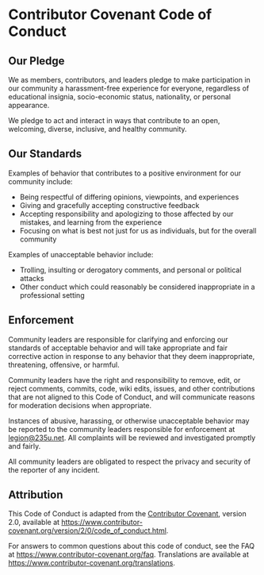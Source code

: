 
# Contributor Covenant Code of Conduct

## Our Pledge

We as members, contributors, and leaders pledge to make participation in our community a harassment-free experience for everyone, regardless of educational insignia, socio-economic status, nationality, or personal appearance.

We pledge to act and interact in ways that contribute to an open, welcoming, diverse, inclusive, and healthy community.

## Our Standards

Examples of behavior that contributes to a positive environment for our community include:

* Being respectful of differing opinions, viewpoints, and experiences
* Giving and gracefully accepting constructive feedback
* Accepting responsibility and apologizing to those affected by our mistakes,
  and learning from the experience
* Focusing on what is best not just for us as individuals, but for the
  overall community

Examples of unacceptable behavior include:

* Trolling, insulting or derogatory comments, and personal or political attacks
* Other conduct which could reasonably be considered inappropriate in a professional setting

## Enforcement

Community leaders are responsible for clarifying and enforcing our standards of acceptable behavior and will take appropriate and fair corrective action in response to any behavior that they deem inappropriate, threatening, offensive, or harmful.

Community leaders have the right and responsibility to remove, edit, or reject comments, commits, code, wiki edits, issues, and other contributions that are not aligned to this Code of Conduct, and will communicate reasons for moderation decisions when appropriate.

Instances of abusive, harassing, or otherwise unacceptable behavior may be reported to the community leaders responsible for enforcement at legion@235u.net. All complaints will be reviewed and investigated promptly and fairly.

All community leaders are obligated to respect the privacy and security of the reporter of any incident.

## Attribution

This Code of Conduct is adapted from the [Contributor Covenant][homepage], version 2.0, available at https://www.contributor-covenant.org/version/2/0/code_of_conduct.html.

[homepage]: https://www.contributor-covenant.org

For answers to common questions about this code of conduct, see the FAQ at https://www.contributor-covenant.org/faq. Translations are available at https://www.contributor-covenant.org/translations.
